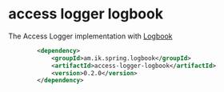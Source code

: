 # access logger logbook
The Access Logger implementation with [Logbook](https://github.com/zalando/logbook)

```xml
		<dependency>
			<groupId>am.ik.spring.logbook</groupId>
			<artifactId>access-logger-logbook</artifactId>
			<version>0.2.0</version>
		</dependency>
```

